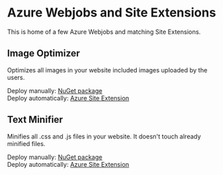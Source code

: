 Azure Webjobs and Site Extensions
=========

This is home of a few Azure Webjobs and matching Site Extensions.

## Image Optimizer
Optimizes all images in your website included images uploaded by
the users.

Deploy manually: [NuGet package](http://www.nuget.org/packages/AzureImageOptimizer/)  
Deploy automatically: [Azure Site Extension](https://www.siteextensions.net/packages/AzureImageOptimizer/)

## Text Minifier
Minifies all .css and .js files in your website. It doesn't touch 
already minified files.

Deploy manually: [NuGet package](http://www.nuget.org/packages/AzureMinifier/)  
Deploy automatically: [Azure Site Extension](https://www.siteextensions.net/packages/AzureMinifier/)